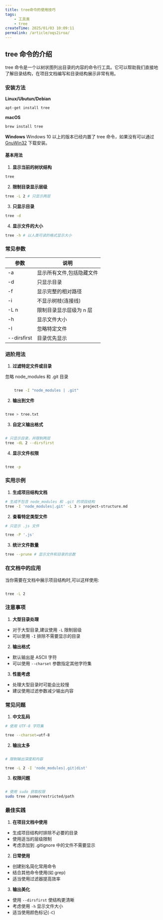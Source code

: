 ```yaml
---
title: tree命令的使用技巧
tags:
    - 工具类
    - tree
createTime: 2025/01/03 10:09:11
permalink: /article/oqs2iroa/
---
```


## tree 命令的介绍

tree 命令是一个以树状图列出目录的内容的命令行工具。它可以帮助我们直接地了解目录结构，在项目文档编写和目录结构展示非常有用。

### 安装方法

**Linux/Ubutun/Debian**
``` bash
apt-get install tree

```

**macOS**
``` bash 
brew install tree

```

**Windows**
Windows 10 以上的版本已经内置了 tree 命令，如果没有可以通过 [GnuWin32](http://gnuwin32.sourceforge.net/packages/tree.htm) 下载安装。

#### 基本用法

1. **显示当前的树状结构**

``` bash 
tree

```

2. **限制目录显示层级**

``` bash
tree -L 2 # 只显示两层

```

3. **只显示目录**

``` bash
tree -d
```

4. **显示文件的大小**

``` bash
tree -h # 以人类可读的格式显示大小

```

### 常见参数

| 参数 | 说明 |
|------|------|
| -a | 显示所有文件,包括隐藏文件 |
| -d | 只显示目录 |
| -f | 显示完整的相对路径 |
| -i | 不显示树枝(连接线) |
| -L n | 限制目录显示层级为 n 层 |
| -h | 显示文件大小 |
| -I | 忽略特定文件 |
| --dirsfirst | 目录优先显示 |

### 进阶用法

1. **过滤特定文件或目录**

忽略 node_modules 和 .git 目录

``` bash

    tree -I "node_modules | .git"

```

2. **输出到文件**

``` bash

tree > tree.txt

```

3. **自定义输出格式**

``` bash

# 只显示目录，并限制两层
tree -dL 2 --dirsfirst

```

4. **显示文件权限**

``` bash

tree -p

```

### 实用示例

1. **生成项目结构文档**

``` bash
# 生成不包含 node_modules 和 .git 的项目结构
tree -I 'node_modules|.git' -L 3 > project-structure.md

```

2. **查看特定类型文件**

``` bash 
# 只显示 .js 文件

tree -P '.js'

```

3. **统计文件数量**

``` bash 
tree --prune # 显示文件和目录的总数

```

### 在文档中的应用

当你需要在文档中展示项目结构时,可以这样使用:

``` bash

tree -L 2

```

### 注意事项

1. **大型目录处理**
- 对于大型目录,建议使用 `-L` 限制层级
- 可以使用 `-I` 排除不需要显示的目录

2. **输出格式**
- 默认输出是 ASCII 字符
- 可以使用 `--charset` 参数指定其他字符集

3. **性能考虑**
- 处理大型目录时可能会比较慢
- 建议使用过滤参数减少输出内容

### 常见问题

1. **中文乱码**

``` bash 
# 使用 UTF-8 字符集

tree --charset=utf-8

```

2. **输出太多**

``` bash

# 限制输出深度和内容

tree -L 2 -I 'node_modules|.git|dist'

```

3. **权限问题**

``` bash 

# 使用 sudo 获取权限
sudo tree /some/restricted/path

```

### 最佳实践

1. **在项目文档中使用**
- 生成项目结构时排除不必要的目录
- 使用适当的层级限制
- 考虑添加到 .gitignore 中的文件不需要显示

2. **日常使用**
- 创建别名简化常用命令
- 结合其他命令使用(如 grep)
- 适当使用过滤器提高效率

3. **输出美化**
- 使用 `--dirsfirst` 使结构更清晰
- 考虑使用 `-h` 显示文件大小
- 适当使用颜色标记(`-C`)
